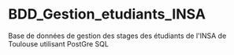 # BDD_Gestion_etudiants_INSA
Base de données de gestion des stages des étudiants de l'INSA de Toulouse utilisant PostGre SQL
